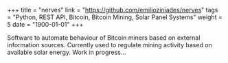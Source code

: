+++
title = "nerves"
link = "https://github.com/emilioziniades/nerves"
tags = "Python, REST API, Bitcoin, Bitcoin Mining, Solar Panel Systems"
weight = 5
date = "1900-01-01"
+++

Software to automate behaviour of Bitcoin miners based on external information sources. Currently used to regulate mining activity based on available solar energy. Work in progress...
